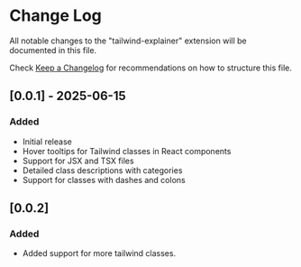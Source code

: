 # Change Log

All notable changes to the "tailwind-explainer" extension will be documented in this file.

Check [Keep a Changelog](http://keepachangelog.com/) for recommendations on how to structure this file.

## [0.0.1] - 2025-06-15

### Added

- Initial release
- Hover tooltips for Tailwind classes in React components
- Support for JSX and TSX files
- Detailed class descriptions with categories
- Support for classes with dashes and colons

## [0.0.2]

### Added

- Added support for more tailwind classes.
